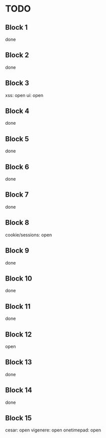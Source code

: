 # TODO
## Block 1 
done
## Block 2 
done
## Block 3 
xss: open 
ui: open
## Block 4 
done 
## Block 5 
done
## Block 6 
done
## Block 7 
done
## Block 8 
cookie/sessions: open
## Block 9 
done
## Block 10
done
## Block 11
done
## Block 12
open
## Block 13
done
## Block 14
done
## Block 15
cesar: open
vigenere: open
onetimepad: open
